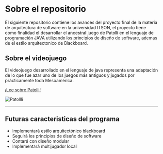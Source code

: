 # Sobre el repositorio
El siguiente repositorio contiene los avances del proyecto final de la materia de arquitectura de software en la universidad ITSON, el proyecto tiene como finalidad el desarrollar el ancestral juego de Patolli en el lenguaje de programación JAVA utilizando los principios de diseño de software, ademas de el estilo arquitectonico de Blackboard. 

## Sobre el videojuego
El videojuego desarrollado en el lenguaje de java representa una adaptación de lo que fue azar uno de los juegos más antiguos y jugados por prácticamente toda Mesoamérica.

[¡Lee sobre Patolli!](https://drive.google.com/file/d/1UlbamqOIR-MzOyGLdCoA3T5gKfItrnr7/view)


![Patollli](https://i.pinimg.com/originals/b1/a8/be/b1a8bea14663c920e4d9925be08eb478.jpg)

----

## Futuras caracteristicas del programa
- Implementará estilo arquitectónico blackboard
- Seguirá los principios de diseño de software
- Contará con diseño modular
- Implementará multijugador local


